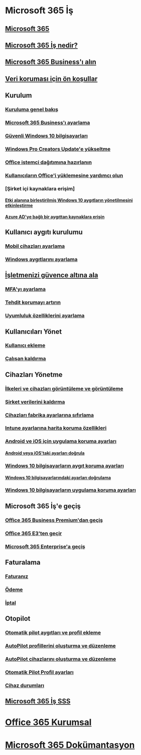 # Microsoft 365 İş
## [Microsoft 365](index.yml)
## [Microsoft 365 İş nedir?](microsoft-365-business-overview.md)
## [Microsoft 365 Business'ı alın](sign-up.md)
## [Veri koruması için ön koşullar](pre-requisites-for-data-protection.md)
## Kurulum
### [Kuruluma genel bakış](set-up-overview.md)
### [Microsoft 365 Business'ı ayarlama](set-up.md)
### [Güvenli Windows 10 bilgisayarları](secure-win-10-pcs.md)
### [Windows Pro Creators Update'e yükseltme](upgrade-to-windows-pro-creators-update.md)
### [Office istemci dağıtımına hazırlanın](prepare-for-office-client-deployment.md)
### [Kullanıcıların Office'i yüklemesine yardımcı olun](help-users-install-office.md)
### [Şirket içi kaynaklara erişim]
#### [Etki alanına birleştirilmiş Windows 10 aygıtların yönetilmesini etkinleştirme](manage-windows-devices.md)
#### [Azure AD'ye bağlı bir aygıttan kaynaklara erişin](access-resources.md)
## Kullanıcı aygıtı kurulumu
### [Mobil cihazları ayarlama](set-up-mobile-devices.md)
### [Windows aygıtlarını ayarlama](set-up-windows-devices.md)
## [İşletmenizi güvence altına ala](security-features.md)
### [MFA'yı ayarlama](set-up-mfa.md)
### [Tehdit korumayı artırın](increase-threat-protection.md)
### [Uyumluluk özelliklerini ayarlama](set-up-compliance.md)
## Kullanıcıları Yönet
### [Kullanıcı ekleme](add-users-m365b.md)
### [Çalışan kaldırma](/Office365/Admin/add-users/remove-former-employee?toc=/microsoft-365/business/toc.json&bc=/microsoft-365/business/breadcrumb/toc.json)
## Cihazları Yönetme
### [İlkeleri ve cihazları görüntüleme ve görüntüleme](view-policies-and-devices.md)
### [Şirket verilerini kaldırma](remove-company-data.md)
### [Cihazları fabrika ayarlarına sıfırlama](reset-devices-to-factory-settings.md)
### [Intune ayarlarına harita koruma özellikleri](map-protection-features-to-intune-settings.md)
### [Android ve iOS için uygulama koruma ayarları](app-protection-settings-for-android-and-ios.md)
#### [Android veya iOS'taki ayarları doğrula](validate-settings-on-android-or-ios.md)
### [Windows 10 bilgisayarların aygıt koruma ayarları](protection-settings-for-windows-10-pcs.md)
#### [Windows 10 bilgisayarlarındaki ayarları doğrulama](validate-settings-on-windows-10-pcs.md)
### [Windows 10 bilgisayarların uygulama koruma ayarları](protection-settings-for-windows-10-devices.md)
## Microsoft 365 İş'e geçiş
### [Office 365 Business Premium'dan geçiş](migrate-to-microsoft-365-business.md)
### [Office 365 E3'ten geçir](migrate-from-e3.md)
### [Microsoft 365 Enterprise'a geçiş](migrate-from-microsoft-365-business-to-microsoft-365-enterprise.md)
## Faturalama
### [Faturanız](/Office365/Admin/subscriptions-and-billing/view-your-bill-or-invoice?toc=/microsoft-365/business/toc.json&bc=/microsoft-365/business/breadcrumb/toc.json)
### [Ödeme](/Office365/Admin/subscriptions-and-billing/pay-for-your-subscription?toc=/microsoft-365/business/toc.json&bc=/microsoft-365/business/breadcrumb/toc.json)
### [İptal](/Office365/Admin/subscriptions-and-billing/cancel-your-subscription?toc=/microsoft-365/business/toc.json&bc=/microsoft-365/business/breadcrumb/toc.json)
## Otopilot
### [Otomatik pilot aygıtları ve profil ekleme](add-autopilot-devices-and-profile.md)
### [AutoPilot profillerini oluşturma ve düzenleme](create-and-edit-autopilot-profiles.md)
### [AutoPilot cihazlarını oluşturma ve düzenleme](create-and-edit-autopilot-devices.md)
### [Otomatik Pilot Profil ayarları](autopilot-profile-settings.md)
### [Cihaz durumları](device-states.md)
## [Microsoft 365 İş SSS](support/microsoft-365-business-faqs.md)
# [Office 365 Kurumsal](https://docs.microsoft.com/office365/enterprise)
# [Microsoft 365 Dokümantasyon](https://docs.microsoft.com/microsoft-365)
